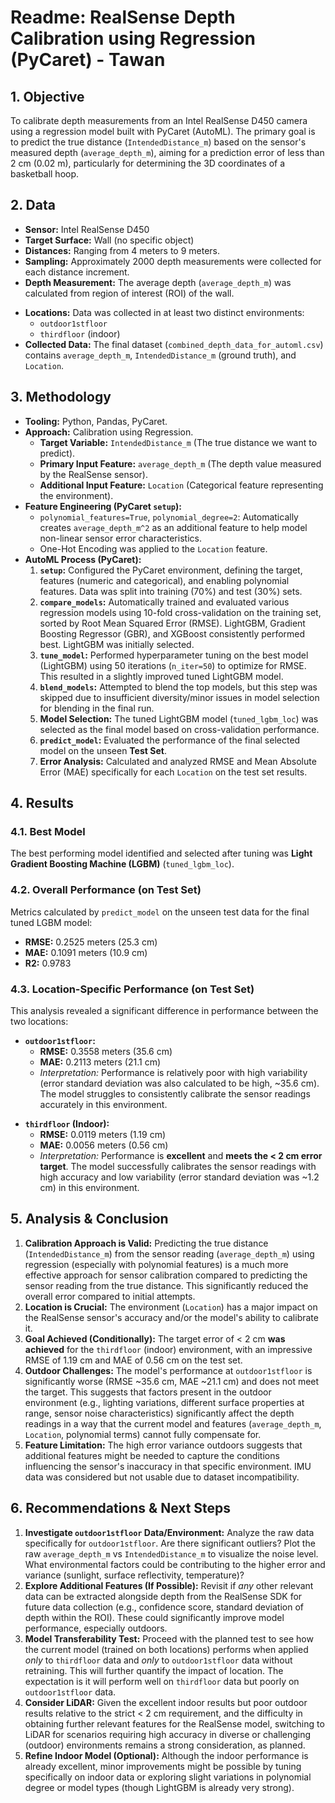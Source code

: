 # Readme: RealSense Depth Calibration using Regression (PyCaret) - Tawan

## 1. Objective

To calibrate depth measurements from an Intel RealSense D450 camera using a regression model built with PyCaret (AutoML). The primary goal is to predict the true distance (`IntendedDistance_m`) based on the sensor's measured depth (`average_depth_m`), aiming for a prediction error of less than 2 cm (0.02 m), particularly for determining the 3D coordinates of a basketball hoop.

## 2. Data

- **Sensor:** Intel RealSense D450
- **Target Surface:** Wall (no specific object)
- **Distances:** Ranging from 4 meters to 9 meters.
- **Sampling:** Approximately 2000 depth measurements were collected for each distance increment.
- **Depth Measurement:** The average depth (`average_depth_m`) was calculated from region of interest (ROI) of the wall.

* **Locations:** Data was collected in at least two distinct environments:
  - `outdoor1stfloor`
  - `thirdfloor` (indoor)
* **Collected Data:** The final dataset (`combined_depth_data_for_automl.csv`) contains `average_depth_m`, `IntendedDistance_m` (ground truth), and `Location`.

## 3. Methodology

- **Tooling:** Python, Pandas, PyCaret.
- **Approach:** Calibration using Regression.
  - **Target Variable:** `IntendedDistance_m` (The true distance we want to predict).
  - **Primary Input Feature:** `average_depth_m` (The depth value measured by the RealSense sensor).
  - **Additional Input Feature:** `Location` (Categorical feature representing the environment).
- **Feature Engineering (PyCaret `setup`):**
  - `polynomial_features=True`, `polynomial_degree=2`: Automatically creates `average_depth_m^2` as an additional feature to help model non-linear sensor error characteristics.
  - One-Hot Encoding was applied to the `Location` feature.
- **AutoML Process (PyCaret):**
  1.  **`setup`:** Configured the PyCaret environment, defining the target, features (numeric and categorical), and enabling polynomial features. Data was split into training (70%) and test (30%) sets.
  2.  **`compare_models`:** Automatically trained and evaluated various regression models using 10-fold cross-validation on the training set, sorted by Root Mean Squared Error (RMSE). LightGBM, Gradient Boosting Regressor (GBR), and XGBoost consistently performed best. LightGBM was initially selected.
  3.  **`tune_model`:** Performed hyperparameter tuning on the best model (LightGBM) using 50 iterations (`n_iter=50`) to optimize for RMSE. This resulted in a slightly improved tuned LightGBM model.
  4.  **`blend_models`:** Attempted to blend the top models, but this step was skipped due to insufficient diversity/minor issues in model selection for blending in the final run.
  5.  **Model Selection:** The tuned LightGBM model (`tuned_lgbm_loc`) was selected as the final model based on cross-validation performance.
  6.  **`predict_model`:** Evaluated the performance of the final selected model on the unseen **Test Set**.
  7.  **Error Analysis:** Calculated and analyzed RMSE and Mean Absolute Error (MAE) specifically for each `Location` on the test set results.

## 4. Results

### 4.1. Best Model

The best performing model identified and selected after tuning was **Light Gradient Boosting Machine (LGBM)** (`tuned_lgbm_loc`).

### 4.2. Overall Performance (on Test Set)

Metrics calculated by `predict_model` on the unseen test data for the final tuned LGBM model:

- **RMSE:** 0.2525 meters (25.3 cm)
- **MAE:** 0.1091 meters (10.9 cm)
- **R2:** 0.9783

### 4.3. Location-Specific Performance (on Test Set)

This analysis revealed a significant difference in performance between the two locations:

- **`outdoor1stfloor`:**
  - **RMSE:** 0.3558 meters (35.6 cm)
  - **MAE:** 0.2113 meters (21.1 cm)
  - _Interpretation:_ Performance is relatively poor with high variability (error standard deviation was also calculated to be high, ~35.6 cm). The model struggles to consistently calibrate the sensor readings accurately in this environment.

* **`thirdfloor` (Indoor):**
  - **RMSE:** 0.0119 meters (1.19 cm)
  - **MAE:** 0.0056 meters (0.56 cm)
  - _Interpretation:_ Performance is **excellent** and **meets the < 2 cm error target**. The model successfully calibrates the sensor readings with high accuracy and low variability (error standard deviation was ~1.2 cm) in this environment.

## 5. Analysis & Conclusion

1.  **Calibration Approach is Valid:** Predicting the true distance (`IntendedDistance_m`) from the sensor reading (`average_depth_m`) using regression (especially with polynomial features) is a much more effective approach for sensor calibration compared to predicting the sensor reading from the true distance. This significantly reduced the overall error compared to initial attempts.
2.  **Location is Crucial:** The environment (`Location`) has a major impact on the RealSense sensor's accuracy and/or the model's ability to calibrate it.
3.  **Goal Achieved (Conditionally):** The target error of < 2 cm **was achieved** for the `thirdfloor` (indoor) environment, with an impressive RMSE of 1.19 cm and MAE of 0.56 cm on the test set.
4.  **Outdoor Challenges:** The model's performance at `outdoor1stfloor` is significantly worse (RMSE ~35.6 cm, MAE ~21.1 cm) and does not meet the target. This suggests that factors present in the outdoor environment (e.g., lighting variations, different surface properties at range, sensor noise characteristics) significantly affect the depth readings in a way that the current model and features (`average_depth_m`, `Location`, polynomial terms) cannot fully compensate for.
5.  **Feature Limitation:** The high error variance outdoors suggests that additional features might be needed to capture the conditions influencing the sensor's inaccuracy in that specific environment. IMU data was considered but not usable due to dataset incompatibility.

## 6. Recommendations & Next Steps

1.  **Investigate `outdoor1stfloor` Data/Environment:** Analyze the raw data specifically for `outdoor1stfloor`. Are there significant outliers? Plot the raw `average_depth_m` vs `IntendedDistance_m` to visualize the noise level. What environmental factors could be contributing to the higher error and variance (sunlight, surface reflectivity, temperature)?
2.  **Explore Additional Features (If Possible):** Revisit if *any* other relevant data can be extracted alongside depth from the RealSense SDK for future data collection (e.g., confidence score, standard deviation of depth within the ROI). These could significantly improve model performance, especially outdoors.
3.  **Model Transferability Test:** Proceed with the planned test to see how the current model (trained on both locations) performs when applied *only* to `thirdfloor` data and *only* to `outdoor1stfloor` data without retraining. This will further quantify the impact of location. The expectation is it will perform well on `thirdfloor` data but poorly on `outdoor1stfloor` data.
4.  **Consider LiDAR:** Given the excellent indoor results but poor outdoor results relative to the strict < 2 cm requirement, and the difficulty in obtaining further relevant features for the RealSense model, switching to LiDAR for scenarios requiring high accuracy in diverse or challenging (outdoor) environments remains a strong consideration, as planned.
5.  **Refine Indoor Model (Optional):** Although the indoor performance is already excellent, minor improvements might be possible by tuning specifically on indoor data or exploring slight variations in polynomial degree or model types (though LightGBM is already very strong).